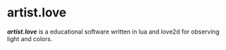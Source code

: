 # artist.love
***artist.love*** is a educational software written in lua and love2d for observing light and colors.
